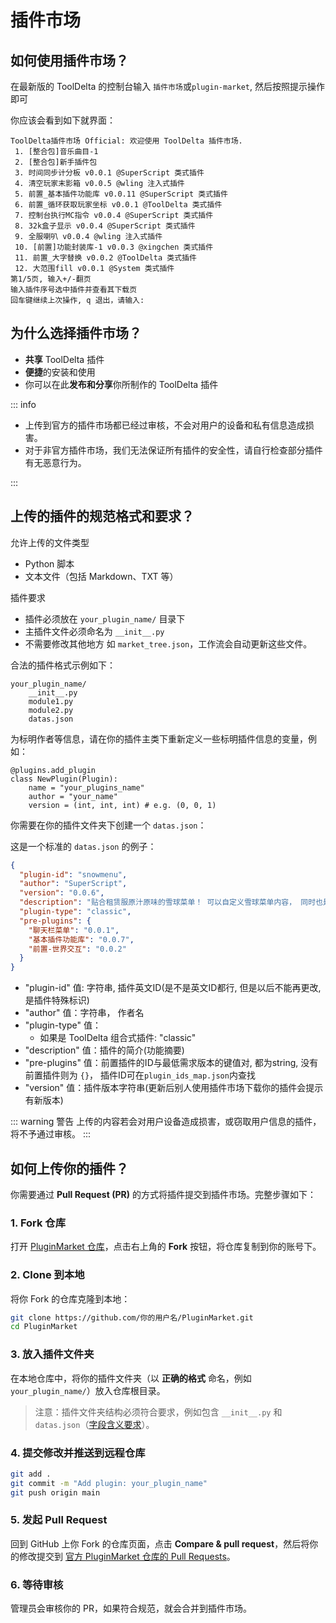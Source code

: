 # 插件市场 

## 如何使用插件市场？

在最新版的 ToolDelta 的控制台输入 `插件市场`或`plugin-market`, 然后按照提示操作即可

你应该会看到如下就界面：
```
ToolDelta插件市场 Official: 欢迎使用 ToolDelta 插件市场.
 1. [整合包]音乐曲目-1
 2. [整合包]新手插件包
 3. 时间同步计分板 v0.0.1 @SuperScript 类式插件
 4. 清空玩家末影箱 v0.0.5 @wling 注入式插件
 5. 前置_基本插件功能库 v0.0.11 @SuperScript 类式插件
 6. 前置_循环获取玩家坐标 v0.0.1 @ToolDelta 类式插件
 7. 控制台执行MC指令 v0.0.4 @SuperScript 类式插件
 8. 32k盒子显示 v0.0.4 @SuperScript 类式插件
 9. 全服喇叭 v0.0.4 @wling 注入式插件
 10. [前置]功能封装库-1 v0.0.3 @xingchen 类式插件
 11. 前置_大字替换 v0.0.2 @ToolDelta 类式插件
 12. 大范围fill v0.0.1 @System 类式插件
第1/5页, 输入+/-翻页
输入插件序号选中插件并查看其下载页
回车键继续上次操作, q 退出，请输入: 
```

## 为什么选择插件市场？

- **共享** ToolDelta 插件
- **便捷**的安装和使用
- 你可以在此**发布和分享**你所制作的 ToolDelta 插件

::: info

- 上传到官方的插件市场都已经过审核，不会对用户的设备和私有信息造成损害。
- 对于非官方插件市场，我们无法保证所有插件的安全性，请自行检查部分插件有无恶意行为。

:::

## 上传的插件的规范格式和要求？

允许上传的文件类型
- Python 脚本  
- 文本文件（包括 Markdown、TXT 等）

插件要求
- 插件必须放在 `your_plugin_name/` 目录下  
- 主插件文件必须命名为 `__init__.py`  
- 不需要修改其他地方 如 `market_tree.json`，工作流会自动更新这些文件。

合法的插件格式示例如下：

```
your_plugin_name/
    __init__.py
    module1.py
    module2.py
    datas.json
```

为标明作者等信息，请在你的插件主类下重新定义一些标明插件信息的变量，例如：

```
@plugins.add_plugin
class NewPlugin(Plugin):
    name = "your_plugins_name"
    author = "your_name"
    version = (int, int, int) # e.g. (0, 0, 1)
```

你需要在你的插件文件夹下创建一个 `datas.json`：  

这是一个标准的 `datas.json` 的例子：  

```json
{
  "plugin-id": "snowmenu",
  "author": "SuperScript",
  "version": "0.0.6",
  "description": "贴合租赁服原汁原味的雪球菜单！ 可以自定义雪球菜单内容， 同时也是一个API插件.\n§f使用前请先传送到指令区后输入命令§b.snowmenu-init§f初始化雪球菜单命令方块！\n在配置文件内向雪球菜单添加内容。\n0.0.4: 源码内内置API文档",
  "plugin-type": "classic",
  "pre-plugins": {
    "聊天栏菜单": "0.0.1",
    "基本插件功能库": "0.0.7",
    "前置-世界交互": "0.0.2"
  }
}
```
- "plugin-id" 值: 字符串, 插件英文ID(是不是英文ID都行, 但是以后不能再更改, 是插件特殊标识)
- "author" 值：字符串， 作者名
- "plugin-type" 值：
    - 如果是 ToolDelta 组合式插件: "classic"
- "description" 值：插件的简介(功能摘要)
- "pre-plugins" 值：前置插件的ID与最低需求版本的键值对, 都为string, 没有前置插件则为 `{}`， 插件ID可在`plugin_ids_map.json`内查找
- "version" 值：插件版本字符串(更新后别人使用插件市场下载你的插件会提示有新版本)
  
::: warning 警告
上传的内容若会对用户设备造成损害，或窃取用户信息的插件，将不予通过审核。
:::

## 如何上传你的插件？

你需要通过 **Pull Request (PR)** 的方式将插件提交到插件市场。完整步骤如下：

### 1. Fork 仓库
打开 [PluginMarket 仓库](https://github.com/ToolDelta-Basic/PluginMarket)，点击右上角的 **Fork** 按钮，将仓库复制到你的账号下。

### 2. Clone 到本地
将你 Fork 的仓库克隆到本地：
```bash
git clone https://github.com/你的用户名/PluginMarket.git
cd PluginMarket
```
### 3. 放入插件文件夹
在本地仓库中，将你的插件文件夹（以 **正确的格式** 命名，例如 `your_plugin_name/`）放入仓库根目录。

> 注意：插件文件夹结构必须符合要求，例如包含 `__init__.py` 和 `datas.json`（[字段含义要求](#上传的插件的规范格式和要求？)）。

### 4. 提交修改并推送到远程仓库
```bash
git add .
git commit -m "Add plugin: your_plugin_name"
git push origin main
```

### 5. 发起 Pull Request
回到 GitHub 上你 Fork 的仓库页面，点击 **Compare & pull request**，然后将你的修改提交到 [官方 PluginMarket 仓库的 Pull Requests](https://github.com/ToolDelta-Basic/PluginMarket/pulls)。

### 6. 等待审核
管理员会审核你的 PR，如果符合规范，就会合并到插件市场。